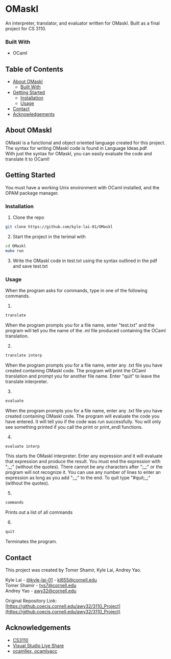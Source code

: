 # OMaskl
An interpreter, translator, and evaluator written for OMaskl. Built as a final project for CS 3110.


### Built With
* OCaml


## Table of Contents

* [About OMaskl](#about-omaskl)
  * [Built With](#built-with)
* [Getting Started](#getting-started)
  * [Installation](#installation)
  * [Usage](#usage)
* [Contact](#contact)
* [Acknowledgements](#acknowledgements)


## About OMaskl
OMaskl is a functional and object oriented language created for this project. <br/>
The syntax for writing OMaskl code is found in Language Ideas.pdf <br/>
With just the syntax for OMaskl, you can easily evaluate the code and translate it to OCaml!
<br />


## Getting Started
You must have a working Unix environment with OCaml installed, and the OPAM package manager. 

### Installation 
1. Clone the repo
```sh
git clone https://github.com/kyle-lai-01/OMaskl
```

2. Start the project in the terimal with 
```sh
cd OMaskl
make run
```

3. Write the OMaskl code in test.txt using the syntax outlined in the pdf and save test.txt

### Usage

When the program asks for commands, type in one of the following commands.

1. 
```sh
translate
```
When the program prompts you for a file name, enter "test.txt"
and the program will tell you the name of the .ml file produced containing 
the OCaml translation. 

2. 
```sh 
translate interp
``` 
When the program prompts you for a file name, enter
any .txt file you have created containing OMaskl code. The program will 
print the OCaml translation and prompt you for another file name. 
Enter "quit" to leave the translate interpreter. 

3. 
```sh 
evaluate
```
When the program prompts you for a file name, enter any 
.txt file you have created containing OMaskl code. The program will evaluate
the code you have entered. It will tell you if the code was run successfully. 
You will only see something printed if you call the print or print_endl 
functions. 

4. 
```sh 
evaluate interp
```
This starts the OMaskl interpreter. Enter any expression
and it will evaluate that expression and produce the result. 
You must end the expression with ";\_;" (without the quotes). There cannot
be any characters after ";\_;" or the program will not recognize 
it. You can use any number of lines to enter an expression as long as you
add ";\_;" to the end. To quit type "#quit;\_;" (without the quotes).

5. 
```sh
commands
```
Prints out a list of all commands 

6. 
```sh
quit
```
Terminates the program. 

## Contact
This project was created by Tomer Shamir, Kyle Lai, Andrey Yao. <br />

Kyle Lai - [@kyle-lai-01](https://github.com/kyle-lai-01) - kl655@cornell.edu <br />
Tomer Shamir - tys7@cornell.edu <br />
Andrey Yao - awy32@cornell.edu


Original Repository Link: [https://github.coecis.cornell.edu/awy32/3110_Project](https://github.coecis.cornell.edu/awy32/3110_Project)

## Acknowledgements
* [CS3110](https://www.cs.cornell.edu/courses/cs3110/2020sp/)
* [Visual Studio Live Share](https://marketplace.visualstudio.com/items?itemName=MS-vsliveshare.vsliveshare)
* [ocamllex, ocamlyacc](https://ocaml.org/releases/4.07/htmlman/lexyacc.html)
